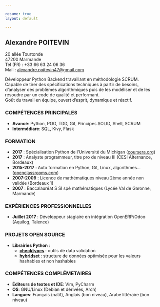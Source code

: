 ```yaml
---

resume: true
layout: default

---
```


## Alexandre POITEVIN

20 allée Tourtonde  
47200 Marmande  
Tél (FR) : +33 66 63 24 06 36  
Mail :
[alexandre.poitevin47@gmail.com](mailto:alexandre.poitevin47@gmail.com)

Développeur Python Backend travaillant en méthodologie SCRUM.  
Capable de tirer des spécifications techniques à partir de besoins,
d’analyser des problèmes algorithmiques puis de les modéliser et de les
résoudre par un code de qualité et performant.  
Goût du travail en équipe, ouvert d’esprit, dynamique et réactif.

### COMPÉTENCES PRINCIPALES

  - **Avancé**: Python, POO, TDD, Git, Principes SOLID, Shell, SCRUM
  - **Intermédiare**: SQL, Kivy, Flask

### FORMATION

  - **2017** : Spécialisation Python de l’Université du Michigan
    ([coursera.org](https://www.coursera.org/account/accomplishments/specialization/746NYVF4PLYH))
  - **2017** : Analyste programmeur, titre pro de niveau III (CESI
    Alternance, Bordeaux)
  - **2015-2017** : Auto formation en Python, Git, Linux, algorithmes...
    ([openclassrooms.com](https://openclassrooms.com/fr))
  - **2007-2009** : Licence de mathématiques niveau 2ème année non
    validée (Bordeaux 1)
  - **2007** : Baccalauréat S SI spé mathématiques (Lycée Val de
    Garonne, Marmande)

### EXPÉRIENCES PROFESSIONNELLES

  - **Juillet 2017** : Développeur stagiaire en intégration OpenERP/Odoo
    (Aquilog, Talence)

### PROJETS OPEN SOURCE

  - **Librairies Python** :
    - [**checktypes**](https://pypi.org/project/checktypes) : outils
      de data validation
    - [**hybridset**](https://pypi.org/project/hybridset) : structure de données optimisée pour les valeurs hashables et
      non hashables

### COMPÉTENCES COMPLÉMETAIRES

  - **Éditeurs de textes et IDE**: Vim, PyCharm
  - **OS**: GNU/Linux (Debian et dérivées, Arch)
  - **Langues**: Français (natif), Anglais (bon niveau), Arabe
    littéraire (bon niveau)
